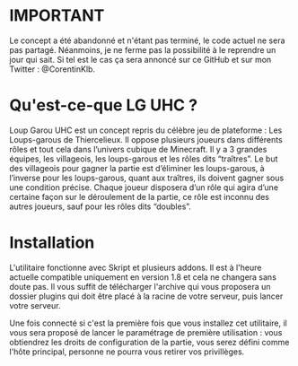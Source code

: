 # IMPORTANT
Le concept a été abandonné et n'étant pas terminé, le code actuel ne sera pas partagé. Néanmoins, je ne ferme pas la possibilité à le reprendre un jour qui sait. Si tel est le cas ça sera annoncé sur ce GitHub et sur mon Twitter : @CorentinKlb.


# Qu'est-ce-que LG UHC ?
Loup Garou UHC est un concept repris du célèbre jeu de plateforme : Les Loups-garous de Thiercelieux. Il oppose plusieurs joueurs dans différents rôles et tout cela dans l’univers cubique de Minecraft. Il y a 3 grandes équipes, les villageois, les loups-garous et les rôles dits “traîtres”. Le but des villageois pour gagner la partie est d’éliminer les loups-garous, à l’inverse pour les loups-garous, quant aux traîtres, ils doivent gagner sous une condition précise. Chaque joueur disposera d’un rôle qui agira d’une certaine façon sur le déroulement de la partie, ce rôle est inconnu des autres joueurs, sauf pour les rôles dits “doubles”. 

# Installation
L'utilitaire fonctionne avec Skript et plusieurs addons. Il est à l'heure actuelle compatible uniquement en version 1.8 et cela ne changera sans doute pas. Il vous suffit de télécharger l'archive qui vous proposera un dossier plugins qui doit être placé à la racine de votre serveur, puis lancer votre serveur.

Une fois connecté si c'est la première fois que vous installez cet utilitaire, il vous sera proposé de lancer le paramétrage de première utilisation : vous obtiendrez les droits de configuration de la partie, vous serez défini comme l'hôte principal, personne ne pourra vous retirer vos privillèges.


